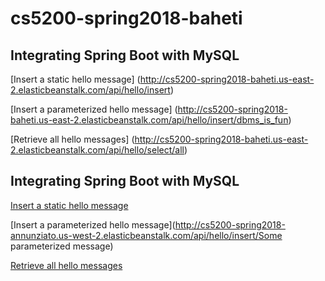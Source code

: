 # cs5200-spring2018-baheti

## Integrating Spring Boot with MySQL

[Insert a static hello message]
(http://cs5200-spring2018-baheti.us-east-2.elasticbeanstalk.com/api/hello/insert)

[Insert a parameterized hello message]
(http://cs5200-spring2018-baheti.us-east-2.elasticbeanstalk.com/api/hello/insert/dbms_is_fun)

[Retrieve all hello messages]
(http://cs5200-spring2018-baheti.us-east-2.elasticbeanstalk.com/api/hello/select/all)

## Integrating Spring Boot with MySQL

[Insert a static hello message](http://cs5200-spring2018-annunziato.us-west-2.elasticbeanstalk.com/api/hello/insert)

[Insert a parameterized hello message](http://cs5200-spring2018-annunziato.us-west-2.elasticbeanstalk.com/api/hello/insert/Some parameterized message)

[Retrieve all hello messages](http://cs5200-spring2018-annunziato.us-west-2.elasticbeanstalk.com/api/hello/select/all)
